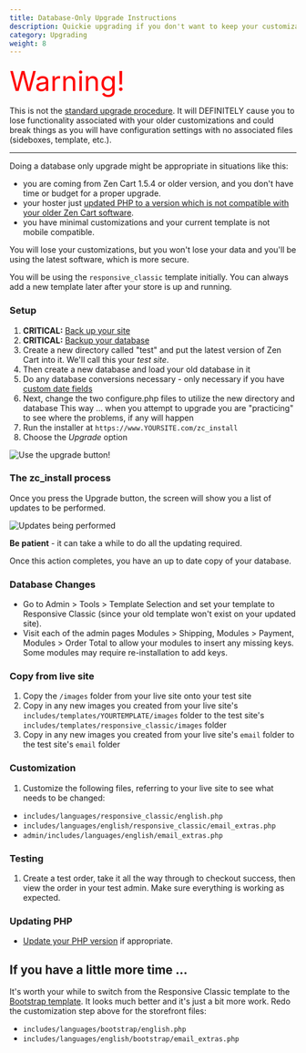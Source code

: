```yaml
---
title: Database-Only Upgrade Instructions
description: Quickie upgrading if you don't want to keep your customizations 
category: Upgrading
weight: 8 
---
```


<font size="12" color="red">Warning!</font>

This is not the [standard upgrade procedure](/user/upgrading/detailed_upgrading/).  It will DEFINITELY cause you to lose functionality associated with your older customizations and could break things as you will have configuration settings with no associated files (sideboxes, template, etc.).  

<hr>

Doing a database only upgrade might be appropriate in situations like this:

- you are coming from Zen Cart 1.5.4 or older version, and you don't have time or budget for a proper upgrade.  
- your hoster just [updated PHP to a version which is not compatible with your older Zen Cart software](/user/first_steps/server_requirements/#php-version).
- you have minimal customizations and your current template is not mobile compatible. 

You will lose your customizations, but you won't lose your data and you'll be using the latest software, which is more secure. 

You will be using the `responsive_classic` template initially.  You can always add a new template later after your store is up and running. 

### Setup 

1.  **CRITICAL:** [Back up your site](/user/running/backup/#step-1-backup-your-files) 
2.  **CRITICAL:** [Backup your database](/user/running/backup/#step-2-backup-your-database)
3.  Create a new directory called "test" and put the latest version of Zen Cart into it. We'll call this your *test site*. 
4.  Then create a new database and load your old database in it
5.  Do any database conversions necessary - only necessary if you have [custom
 date fields](/user/upgrading/date_standardization/)
6.  Next, change the two configure.php files to utilize the new directory and
database  This way ... when you attempt to upgrade you are "practicing" to see
where the problems, if any will happen
7.  Run the installer at `https://www.YOURSITE.com/zc_install`
8.  Choose the *Upgrade* option

![Use the upgrade button!](/images/upgrade_button.png)

### The zc_install process 

Once you press the Upgrade button, the screen will show you a list of updates to be performed.

![Updates being performed](/images/full_db_upgrade.png)

**Be patient** - it can take a while to do all the updating required. 

Once this action completes, you have an up to date copy of your database.

### Database Changes

- Go to Admin > Tools > Template Selection and set your template to Responsive Classic (since your old template won't exist on your updated site).  
- Visit each of the admin pages Modules > Shipping, Modules > Payment, Modules > Order Total to allow your modules to insert any missing keys.   Some modules may require re-installation to add keys. 

### Copy from live site 
1. Copy the `/images` folder from your live site onto your test site
2. Copy in any new images you created from your live site's `includes/templates/YOURTEMPLATE/images` folder to the test site's `includes/templates/responsive_classic/images` folder 
3. Copy in any new images you created from your live site's `email` folder to the test site's `email` folder 


### Customization
1. Customize the following files, referring to your live site to see what needs to be changed: 
- `includes/languages/responsive_classic/english.php`
- `includes/languages/english/responsive_classic/email_extras.php`
- `admin/includes/languages/english/email_extras.php`


### Testing 
1. Create a test order, take it all the way through to checkout success, then view the order in your test admin.  Make sure everything is working as expected.

### Updating PHP 

- [Update your PHP version](/user/upgrading/php_version/) if appropriate. 

## If you have a little more time ... 

It's worth your while to switch from the Responsive Classic template to the [Bootstrap template](/user/template/bootstrap/).  It looks much better and it's just a bit more work.  Redo the customization step above for the storefront files:
- `includes/languages/bootstrap/english.php`
- `includes/languages/english/bootstrap/email_extras.php`
